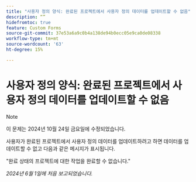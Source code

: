 ```yaml
---
title: "사용자 정의 양식: 완료된 프로젝트에서 사용자 정의 데이터를 업데이트할 수 없음"
description: “”
hidefromtoc: true
feature: Custom Forms
source-git-commit: 37e53a6a9c0b4a138de94b0ecc05e9ca0de08338
workflow-type: tm+mt
source-wordcount: '63'
ht-degree: 15%

---
```



# 사용자 정의 양식: 완료된 프로젝트에서 사용자 정의 데이터를 업데이트할 수 없음

>[!NOTE]
>
>이 문제는 2024년 10월 24일 금요일에 수정되었습니다.

사용자가 완료된 프로젝트에서 사용자 정의 데이터를 업데이트하려고 하면 데이터를 업데이트할 수 없고 다음과 같은 메시지가 표시됩니다.

&quot;완료 상태의 프로젝트에 대한 작업을 완료할 수 없습니다.&quot;

_2024년 6월 1일에 처음 보고되었습니다._
